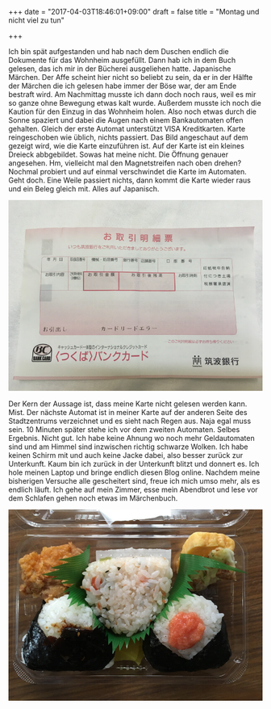+++
date = "2017-04-03T18:46:01+09:00"
draft = false
title = "Montag und nicht viel zu tun"

+++

Ich bin spät aufgestanden und hab nach dem Duschen endlich die Dokumente für das
Wohnheim ausgefüllt. Dann hab ich in dem Buch gelesen, das ich mir in der
Bücherei ausgeliehen hatte. Japanische Märchen. Der Affe scheint hier nicht so
beliebt zu sein, da er in der Hälfte der Märchen die ich gelesen habe immer der
Böse war, der am Ende bestraft wird. Am Nachmittag musste ich dann doch noch
raus, weil es mir so ganze ohne Bewegung etwas kalt wurde. Außerdem musste ich
noch die Kaution für den Einzug in das Wohnheim holen. Also noch etwas durch die
Sonne spaziert und dabei die Augen nach einem Bankautomaten offen gehalten.
Gleich der erste Automat unterstützt VISA Kreditkarten. Karte reingeschoben wie
üblich, nichts passiert. Das Bild angeschaut auf dem gezeigt wird, wie die Karte
einzuführen ist. Auf der Karte ist ein kleines Dreieck abbgebildet. Sowas hat
meine nicht. Die Öffnung genauer angesehen. Hm, vielleicht mal den
Magnetstreifen nach oben drehen? Nochmal probiert und auf einmal verschwindet
die Karte im Automaten. Geht doch. Eine Weile passiert nichts, dann kommt die
Karte wieder raus und ein Beleg gleich mit. Alles auf Japanisch.

![Bank Receipt](/img/lazy_monday/receipt.jpg)

Der Kern der Aussage ist, dass meine Karte nicht gelesen werden kann. Mist.
Der nächste Automat ist in meiner Karte auf der anderen Seite des Stadtzentrums
verzeichnet und es sieht nach Regen aus. Naja egal muss sein. 10 Minuten später
stehe ich vor dem zweiten Automaten. Selbes Ergebnis. Nicht gut. Ich habe keine
Ahnung wo noch mehr Geldautomaten sind und am Himmel sind inzwischen richtig
schwarze Wolken. Ich habe keinen Schirm mit und auch keine Jacke dabei, also
besser zurück zur Unterkunft. Kaum bin ich zurück in der Unterkunft blitzt und
donnert es. Ich hole meinen Laptop und bringe endlich diesen Blog online.
Nachdem meine bisherigen Versuche alle gescheitert sind, freue ich mich umso
mehr, als es endlich läuft. Ich gehe auf mein Zimmer, esse mein Abendbrot und
lese vor dem Schlafen gehen noch etwas im Märchenbuch.

![Dinner](/img/lazy_monday/dinner.JPG)
